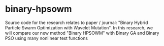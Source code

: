 binary-hpsowm
=============

Source code for the research relates to paper / journal: "Binary Hybrid Particle Swarm Optimization with Wavelet Mutation".
In this research, we will compare our new method "Binary HPSOWM" with Binary GA and Binary PSO using many nonlinear test functions
